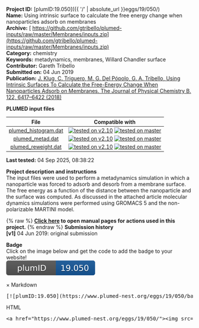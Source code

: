 **Project ID:** [plumID:19.050]({{ '/' | absolute_url }}eggs/19/050/)  
**Name:**  Using intrinsic surface to calculate the free energy change when nanoparticles adsorb on membranes  
**Archive:** [ https://github.com/gtribello/plumed-inputs/raw/master/Membranes/inputs.zip](https://github.com/gtribello/plumed-inputs/raw/master/Membranes/inputs.zip)  
**Category:**  chemistry  
**Keywords:**  metadynamics, membranes, Willard Chandler surface  
**Contributor:**  Gareth Tribello  
**Submitted on:** 04 Jun 2019  
**Publication:** [J. Klug, C. Triguero, M. G. Del Pópolo, G. A. Tribello, Using Intrinsic Surfaces To Calculate the Free-Energy Change When Nanoparticles Adsorb on Membranes. The Journal of Physical Chemistry B. 122, 6417–6422 (2018)](http://dx.doi.org/10.1021/acs.jpcb.8b03661)  
  
**PLUMED input files**  
  
| File     | Compatible with |  
|:--------:|:--------:|  
| [plumed_histogram.dat](./data/plumed_histogram.dat.md) |  [![tested on v2.10](https://img.shields.io/badge/v2.10-passing-green.svg)](data/plumed_histogram.dat.plumed.stderr) [![tested on master](https://img.shields.io/badge/master-failed-red.svg)](data/plumed_histogram.dat.plumed_master.stderr) |  
| [plumed_metad.dat](./data/plumed_metad.dat.md) |  [![tested on v2.10](https://img.shields.io/badge/v2.10-passing-green.svg)](data/plumed_metad.dat.plumed.stderr) [![tested on master](https://img.shields.io/badge/master-passing-green.svg)](data/plumed_metad.dat.plumed_master.stderr) |  
| [plumed_reweight.dat](./data/plumed_reweight.dat.md) |  [![tested on v2.10](https://img.shields.io/badge/v2.10-passing-green.svg)](data/plumed_reweight.dat.plumed.stderr) [![tested on master](https://img.shields.io/badge/master-passing-green.svg)](data/plumed_reweight.dat.plumed_master.stderr) |  
  
**Last tested:**  04 Sep 2025, 08:38:22
  
**Project description and instructions**  
The input files were used to perform a metadynamics simulation in which a nanoparticle was forced to adsorb and desorb from a membrane surface.  The free energy as a function of the distance between the nanoparticle and the surface was computed. As discussed in the attached article  molecular dynamics simulations were performed using GROMACS 5 and the non-polarizable MARTINI model.

  
{% raw %}
<b><a href="https://www.plumed.org/doc-master/user-doc/html/actionlist/?actions=DUMPGRID,METAD,RESTART,PRINT,CONVERT_TO_FES,READ,HISTOGRAM,DISTANCE_FROM_CONTOUR,COMBINE,REWEIGHT_BIAS,UPPER_WALLS" target="_blank">Click here</a> to open manual pages for actions used in this project.</b>
{% endraw %}
**Submission history**  
**[v1]** 04 Jun 2019: original submission  
  
**Badge**  
Click on the image below and get the code to add the badge to your website!  
<img src="./badge.svg" alt="plumeDnest:19.050" id="myBtn" class="badge">
<div id="myModal" class="modal">
  <div class="modal-content">
    <span class="close">&times;</span>
    Markdown<pre>[![plumID:19.050](https://www.plumed-nest.org/eggs/19/050/badge.svg)](https://www.plumed-nest.org/eggs/19/050/)</pre>
    HTML<pre>&lt;a href="https://www.plumed-nest.org/eggs/19/050/"&gt;&lt;img src="https://www.plumed-nest.org/eggs/19/050/badge.svg" alt="plumID:19.050"&gt;&lt;/a&gt;</pre>
  </div>
</div>
